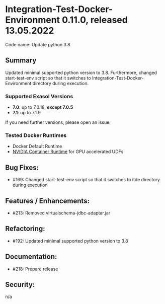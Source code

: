 # Integration-Test-Docker-Environment 0.11.0, released 13.05.2022

Code name: Update python 3.8

## Summary

Updated minimal supported python version to 3.8. Furthermore, changed start-test-env script so that it 
switches to Integration-Test-Docker-Environment directory during execution.


### Supported Exasol Versions

* **7.0**: up to 7.0.18, **except 7.0.5**
* **7.1**: up to 7.1.9

If you need further versions, please open an issue.

### Tested Docker Runtimes

- Docker Default Runtime
- [NVIDIA Container Runtime](https://github.com/NVIDIA/nvidia-container-runtime) for GPU accelerated UDFs

## Bug Fixes:

 - #169: Changed start-test-env script so that it switches to itde directory during execution 

## Features / Enhancements:

 - #213: Removed virtualschema-jdbc-adaptar.jar 

## Refactoring:
 - #192: Updated minimal supported python version to 3.8

## Documentation:


 - #218: Prepare release

## Security:

n/a